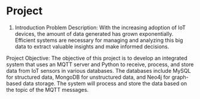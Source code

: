 # Project

1. Introduction
Problem Description:
With the increasing adoption of IoT devices, the amount of data generated has grown exponentially. Efficient systems are necessary for managing and analyzing this big data to extract valuable insights and make informed decisions.

Project Objective:
The objective of this project is to develop an integrated system that uses an MQTT server and Python to receive, process, and store data from IoT sensors in various databases. The databases include MySQL for structured data, MongoDB for unstructured data, and Neo4j for graph-based data storage. The system will process and store the data based on the topic of the MQTT messages.
